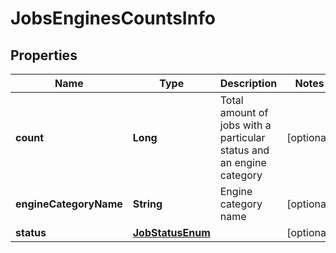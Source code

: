 

# JobsEnginesCountsInfo

## Properties

Name | Type | Description | Notes
------------ | ------------- | ------------- | -------------
**count** | **Long** | Total amount of jobs with a particular status and an engine category |  [optional]
**engineCategoryName** | **String** | Engine category name |  [optional]
**status** | [**JobStatusEnum**](JobStatusEnum.md) |  |  [optional]



